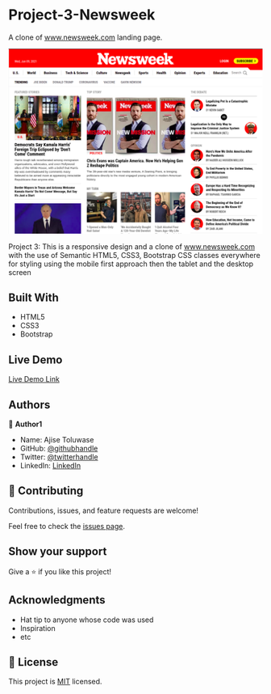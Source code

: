 # Project-3-Newsweek

A clone of www.newsweek.com landing page.

![screenshot](/images/scr.png)

Project 3: This is a responsive design and a clone of www.newsweek.com with the use of Semantic HTML5, CSS3, Bootstrap CSS classes everywhere for styling using the mobile first approach then the tablet and the desktop screen

## Built With

- HTML5
- CSS3
- Bootstrap

## Live Demo

[Live Demo Link](https://livedemo.com)

## Authors

👤 **Author1**

- Name: Ajise Toluwase
- GitHub: [@githubhandle](https://github.com/Whoistolu)
- Twitter: [@twitterhandle](https://twitter.com/Littletolu)
- LinkedIn: [LinkedIn](https://www.linkedin.com/in/toluwase-ajise-9b40411b2/)

## 🤝 Contributing

Contributions, issues, and feature requests are welcome!

Feel free to check the [issues page](../../issues/).

## Show your support

Give a ⭐️ if you like this project!

## Acknowledgments

- Hat tip to anyone whose code was used
- Inspiration
- etc

## 📝 License

This project is [MIT](./MIT.md) licensed.